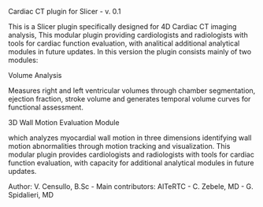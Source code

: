Cardiac CT plugin for Slicer - v. 0.1

This is a Slicer plugin specifically designed for 4D Cardiac CT imaging analysis, This modular plugin providing cardiologists and radiologists with tools
for cardiac function evaluation, with analitical additional analytical modules in future updates.
In this version the plugin consists mainly of two modules:

Volume Analysis

Measures right and left ventricular volumes through chamber segmentation, ejection fraction, stroke volume and generates temporal volume curves for functional assessment.

3D Wall Motion Evaluation Module

which analyzes myocardial wall motion in three dimensions identifying wall motion abnormalities through motion tracking and visualization.
This modular plugin provides cardiologists and radiologists with tools for cardiac function evaluation, with capacity for additional analytical modules in future updates.

Author: V. Censullo, B.Sc - Main contributors:  AITeRTC  - C. Zebele, MD - G. Spidalieri, MD 

